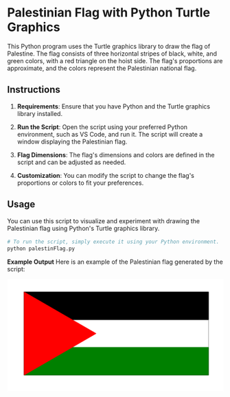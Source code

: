 
# Palestinian Flag with Python Turtle Graphics

This Python program uses the Turtle graphics library to draw the flag of Palestine. The flag consists of three horizontal stripes of black, white, and green colors, with a red triangle on the hoist side. The flag's proportions are approximate, and the colors represent the Palestinian national flag.

## Instructions

1. **Requirements**: Ensure that you have Python and the Turtle graphics library installed.

2. **Run the Script**: Open the script using your preferred Python environment, such as VS Code, and run it. The script will create a window displaying the Palestinian flag.

3. **Flag Dimensions**: The flag's dimensions and colors are defined in the script and can be adjusted as needed.

4. **Customization**: You can modify the script to change the flag's proportions or colors to fit your preferences.

## Usage

You can use this script to visualize and experiment with drawing the Palestinian flag using Python's Turtle graphics library.

```python
# To run the script, simply execute it using your Python environment.
python palestinFlag.py
```

**Example Output**
Here is an example of the Palestinian flag generated by the script:

![Palestine_flag](https://github.com/Kaoutherbo/Palastine-Flag/blob/main/Palestin%20flag.PNG)
